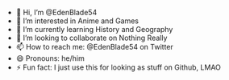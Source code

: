- 👋 Hi, I’m @EdenBlade54
- 👀 I’m interested in Anime and Games
- 🌱 I’m currently learning History and Geography
- 💞️ I’m looking to collaborate on Nothing Really
- 📫 How to reach me: @EdenBlade54 on Twitter
- 😄 Pronouns: he/him
- ⚡ Fun fact: I just use this for looking as stuff on Github, LMAO

<!---
EdenBlade54/EdenBlade54 is a ✨ special ✨ repository because its `README.md` (this file) appears on your GitHub profile.
You can click the Preview link to take a look at your changes.
--->
